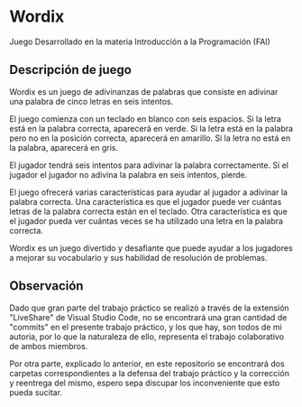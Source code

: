 # Wordix
Juego Desarrollado en la materia Introducción a la Programación (FAI)

## Descripción de juego
Wordix es un juego de adivinanzas de palabras que consiste en adivinar
una palabra de cinco letras en seis intentos.

El juego comienza con un teclado en blanco con seis espacios. Si la letra
está en la palabra correcta, aparecerá en verde. Si la letra está en la
palabra pero no en la posición correcta, aparecerá en amarillo. Si la letra
no está en la palabra, aparecerá en gris.

El jugador tendrá seis intentos para adivinar la palabra correctamente. Si el
jugador el jugador no adivina la palabra en seis intentos, pierde.

El juego ofrecerá varias características para ayudar al jugador a adivinar
la palabra correcta. Una característica es que el jugador puede ver
cuántas letras de la palabra correcta están en el teclado. Otra característica
es que el jugador pueda ver cuántas veces se ha utilizado una letra en la
palabra correcta.

Wordix es un juego divertido y desafiante que puede ayudar a los jugadores a
mejorar su vocabulario y sus habilidad de resolución de problemas.

## Observación
Dado que gran parte del trabajo práctico se realizó a través de la extensión
"LiveShare" de Visual Studio Code, no se encontrará una gran cantidad de
"commits" en el presente trabajo práctico, y los que hay, son todos de mi
autoria, por lo que la naturaleza de ello, representa el trabajo colaborativo
de ambos miembros.

Por otra parte, explicado lo anterior, en este repositorio se encontrará
dos carpetas correspondientes a la defensa del trabajo práctico y la 
corrección y reentrega del mismo, espero sepa discupar los inconveniente
que esto pueda sucitar.
